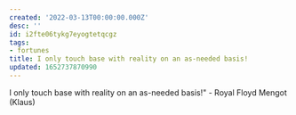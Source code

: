 ```yaml
---
created: '2022-03-13T00:00:00.000Z'
desc: ''
id: i2fte06tykg7eyogtetqcgz
tags:
- fortunes
title: I only touch base with reality on an as-needed basis!
updated: 1652737870990
---
```

   
I only touch base with reality on an as-needed basis!" - Royal Floyd Mengot (Klaus)